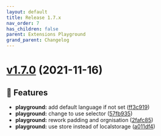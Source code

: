 ```yaml
---
layout: default
title: Release 1.7.x
nav_order: 7
has_children: false
parent: Extensions Playground
grand_parent: Changelog
---
```


# [v1.7.0](https://github.com/lumapps/lumapps-extensions-playground/compare/v1.6.0...v1.7.0) (2021-11-16)

## 🚀 Features

- **playground:** add default language if not set ([ff3c919](https://github.com/lumapps/lumapps-extensions-playground/commit/ff3c919d5afc8f0c61898bab118bfdcf076b3597))
- **playground:** change to use selector ([57fb935](https://github.com/lumapps/lumapps-extensions-playground/commit/57fb935001c0798b5888835dc3a68c6196bc7ec4))
- **playground:** rework padding and orgnisation ([2fafc85](https://github.com/lumapps/lumapps-extensions-playground/commit/2fafc85586ab366d1ff759cdeda01a78e60d72a8))
- **playground:** use store instead of localstorage ([a011df4](https://github.com/lumapps/lumapps-extensions-playground/commit/a011df4e8d43162cc99a4a1a1abc8ba562f80e6f))
